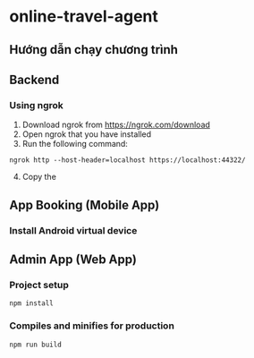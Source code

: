 # online-travel-agent
## Hướng dẫn chạy chương trình

## Backend

### Using ngrok
1. Download ngrok from https://ngrok.com/download
2. Open ngrok that you have installed
3. Run the following command:
```
ngrok http --host-header=localhost https://localhost:44322/
```
4. Copy the 

## App Booking (Mobile App)
### Install Android virtual device

## Admin App (Web App)
### Project setup
```
npm install
```

### Compiles and minifies for production
```
npm run build
```
